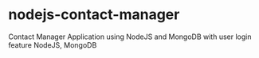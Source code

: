 # nodejs-contact-manager
Contact Manager Application using NodeJS and MongoDB with user login feature
NodeJS, MongoDB
